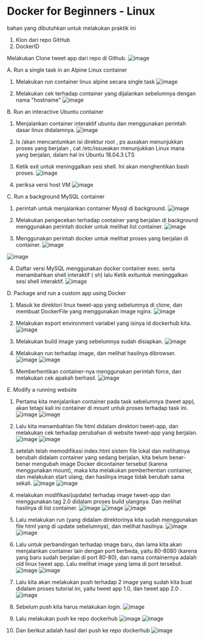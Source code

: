 # Docker for Beginners - Linux


bahan yang dibutuhkan untuk melakukan praktik ini
1. Klon dari repo GitHub
2. DockerID

Melakukan Clone tweet app dari repo di Github.
![image](https://github.com/reyhanfernanda/uas-tcc/blob/master/materi-01/gambar-02.png)

A. Run a single task in an Alpine Linux container 
1. Melakukan run container linux alpine secara single task
![image](https://github.com/reyhanfernanda/uas-tcc/blob/master/materi-01/gambar-03.png)

2. Melakukan cek terhadap container yang dijalankan sebelumnya dengan nama "hostname"
![image](https://github.com/reyhanfernanda/uas-tcc/blob/master/materi-01/gambar-04.png)

B. Run an interactive Ubuntu container
1. Menjalankan container interaktif ubuntu dan menggunakan perintah dasar linux didalamnya. 
![image](https://github.com/reyhanfernanda/uas-tcc/blob/master/materi-01/gambar-05.png)

2. ls /akan mencantumkan isi direktur root , ps auxakan menunjukkan proses yang berjalan  , cat /etc/issueakan menunjukkan Linux mana yang berjalan, dalam hal ini Ubuntu 18.04.3 LTS
3. Ketik exit untuk meninggalkan sesi shell. Ini akan menghentikan bash proses.
![image](https://github.com/reyhanfernanda/uas-tcc/blob/master/materi-01/gambar-06.png)

4. periksa versi host VM
![image](https://github.com/reyhanfernanda/uas-tcc/blob/master/materi-01/gambar-07.png)

C. Run a background MySQL container
1. perintah untuk menjalankan container Mysql di background.
![image](https://github.com/reyhanfernanda/uas-tcc/blob/master/materi-01/gambar-08.png)

2. Melakukan pengecekan terhadap container yang berjalan di background menggunakan perintah docker untuk melihat list container.
![image](https://github.com/reyhanfernanda/uas-tcc/blob/master/materi-01/gambar-09.png)

3. Menggunakan perintah docker untuk melihat proses yang berjalan di container.
![image](https://github.com/reyhanfernanda/uas-tcc/blob/master/materi-01/gambar-10.png)

![image](https://github.com/reyhanfernanda/uas-tcc/blob/master/materi-01/gambar-11.png)

4. Daftar versi MySQL menggunakan docker container exec. serta menambahkan shell interaktif ( sh) lalu Ketik exituntuk meninggalkan sesi shell interaktif.
![image](https://github.com/reyhanfernanda/uas-tcc/blob/master/materi-01/gambar-12.png)



D. Package and run a custom app using Docker
1. Masuk ke direktori linux tweet-app yang sebelumnya di clone, dan membuat DockerFile yang menggunakan image nginx.
![image](https://github.com/reyhanfernanda/uas-tcc/blob/master/materi-01/gambar-13.png)

2. Melakukan export environment variabel yang isinya id dockerhub kita.
![image](https://github.com/reyhanfernanda/uas-tcc/blob/master/materi-01/gambar-14.png)

3. Melakukan build image yang sebelumnya sudah disiapkan.
![image](https://github.com/reyhanfernanda/uas-tcc/blob/master/materi-01/gambar-15.png)

4. Melakukan run terhadap image, dan melihat hasilnya dibrowser.
![image](https://github.com/reyhanfernanda/uas-tcc/blob/master/materi-01/gambar-16.png)
![image](https://github.com/reyhanfernanda/uas-tcc/blob/master/materi-01/gambar-17.png)

5. Memberhentikan container-nya menggunakan perintah force, dan melakukan cek apakah berhasil.
![image](https://github.com/reyhanfernanda/uas-tcc/blob/master/materi-01/gambar-18.png)

E. Modify a running website
1. Pertama kita menjalankan container pada task sebelumnya (tweet app), akan tetapi kali ini container di mount untuk proses terhadap task ini.
![image](https://github.com/reyhanfernanda/uas-tcc/blob/master/materi-01/gambar-19.png)
![image](https://github.com/reyhanfernanda/uas-tcc/blob/master/materi-01/gambar-20.png)

2. Lalu kita menambahlan file html didalam direktori tweet-app, dan melakukan cek terhadap perubahan di website tweet-app yang berjalan.
![image](https://github.com/reyhanfernanda/uas-tcc/blob/master/materi-01/gambar-21.png)
![image](https://github.com/reyhanfernanda/uas-tcc/blob/master/materi-01/gambar-22.png)

3. setelah telah memodifikasi index.html sistem file lokal dan melihatnya berubah didalam container yang sedang berjalan, kita belum benar-benar mengubah image Docker dicontainer tersebut (karena menggunakan mount), maka kita melakukan pemberhentian container, dan melakukan start ulang, dan hasilnya image tidak berubah sama sekali.
![image](https://github.com/reyhanfernanda/uas-tcc/blob/master/materi-01/gambar-23.png)
![image](https://github.com/reyhanfernanda/uas-tcc/blob/master/materi-01/gambar-24.png)

4. melakukan modifikasi(update) terhadap image tweet-app dan menggunakan tag 2.0 didalam proses build ulangnya. Dan melihat hasilnya di list container.
![image](https://github.com/reyhanfernanda/uas-tcc/blob/master/materi-01/gambar-25.png)
![image](https://github.com/reyhanfernanda/uas-tcc/blob/master/materi-01/gambar-26.png)
![image](https://github.com/reyhanfernanda/uas-tcc/blob/master/materi-01/gambar-27.png)

5. Lalu  melakukan run (yang didalam direktorinya kita sudah menggunakan file html yang di update sebelumnya), dan melihat hasilnya.
![image](https://github.com/reyhanfernanda/uas-tcc/blob/master/materi-01/gambar-28.png)
![image](https://github.com/reyhanfernanda/uas-tcc/blob/master/materi-01/gambar-29.png)

6. Lalu untuk perbandingan terhadap image baru, dan lama kita akan menjalankan container lain dengan port berbeda, yaitu 80-8080 (karena yang baru sudah berjalan di port 80-80), dan nama containernya adalah old linux tweet app. Lalu melihat image yang lama di port tersebut.
![image](https://github.com/reyhanfernanda/uas-tcc/blob/master/materi-01/gambar-30.png)
![image](https://github.com/reyhanfernanda/uas-tcc/blob/master/materi-01/gambar-31.png)

7. Lalu kita akan melakukan push terhadap 2 image yang sudah kita buat didalam proses tutorial ini, yaitu tweet app 1.0, dan tweet app 2.0 .
![image](https://github.com/reyhanfernanda/uas-tcc/blob/master/materi-01/gambar-32.png)

8. Sebelum push kita harus melakukan login.
![image](https://github.com/reyhanfernanda/uas-tcc/blob/master/materi-01/gambar-33.png)

9. Lalu melakukan push ke repo dockerhub
![image](https://github.com/reyhanfernanda/uas-tcc/blob/master/materi-01/gambar-34.png)
![image](https://github.com/reyhanfernanda/uas-tcc/blob/master/materi-01/gambar-35.png)

10. Dan berikut adalah hasil dari push ke repo dockerhub
![image](https://github.com/reyhanfernanda/uas-tcc/blob/master/materi-01/gambar-36.png)